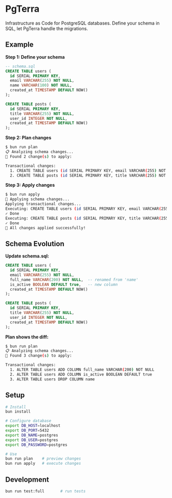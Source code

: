 # PgTerra

Infrastructure as Code for PostgreSQL databases. Define your schema in SQL, let PgTerra handle the migrations.

## Example

**Step 1: Define your schema**

```sql
-- schema.sql
CREATE TABLE users (
  id SERIAL PRIMARY KEY,
  email VARCHAR(255) NOT NULL,
  name VARCHAR(100) NOT NULL,
  created_at TIMESTAMP DEFAULT NOW()
);

CREATE TABLE posts (
  id SERIAL PRIMARY KEY,
  title VARCHAR(255) NOT NULL,
  user_id INTEGER NOT NULL,
  created_at TIMESTAMP DEFAULT NOW()
);
```

**Step 2: Plan changes**

```bash
$ bun run plan
📋 Analyzing schema changes...
📝 Found 2 change(s) to apply:

Transactional changes:
  1. CREATE TABLE users (id SERIAL PRIMARY KEY, email VARCHAR(255) NOT NULL, name VARCHAR(100) NOT NULL, created_at TIMESTAMP DEFAULT NOW())
  2. CREATE TABLE posts (id SERIAL PRIMARY KEY, title VARCHAR(255) NOT NULL, user_id INTEGER NOT NULL, created_at TIMESTAMP DEFAULT NOW())
```

**Step 3: Apply changes**

```bash
$ bun run apply
🚀 Applying schema changes...
Applying transactional changes...
Executing: CREATE TABLE users (id SERIAL PRIMARY KEY, email VARCHAR(255) NOT NULL, name VARCHAR(100) NOT NULL, created_at TIMESTAMP DEFAULT NOW())
✓ Done
Executing: CREATE TABLE posts (id SERIAL PRIMARY KEY, title VARCHAR(255) NOT NULL, user_id INTEGER NOT NULL, created_at TIMESTAMP DEFAULT NOW())
✓ Done
🎉 All changes applied successfully!
```

## Schema Evolution

**Update schema.sql:**

```sql
CREATE TABLE users (
  id SERIAL PRIMARY KEY,
  email VARCHAR(255) NOT NULL,
  full_name VARCHAR(200) NOT NULL,  -- renamed from 'name'
  is_active BOOLEAN DEFAULT true,   -- new column
  created_at TIMESTAMP DEFAULT NOW()
);

CREATE TABLE posts (
  id SERIAL PRIMARY KEY,
  title VARCHAR(255) NOT NULL,
  user_id INTEGER NOT NULL,
  created_at TIMESTAMP DEFAULT NOW()
);
```

**Plan shows the diff:**

```bash
$ bun run plan
📋 Analyzing schema changes...
📝 Found 3 change(s) to apply:

Transactional changes:
  1. ALTER TABLE users ADD COLUMN full_name VARCHAR(200) NOT NULL
  2. ALTER TABLE users ADD COLUMN is_active BOOLEAN DEFAULT true
  3. ALTER TABLE users DROP COLUMN name
```

## Setup

```bash
# Install
bun install

# Configure database
export DB_HOST=localhost
export DB_PORT=5432
export DB_NAME=postgres
export DB_USER=postgres
export DB_PASSWORD=postgres

# Use
bun run plan    # preview changes
bun run apply   # execute changes
```

## Development

```bash
bun run test:full       # run tests
```
